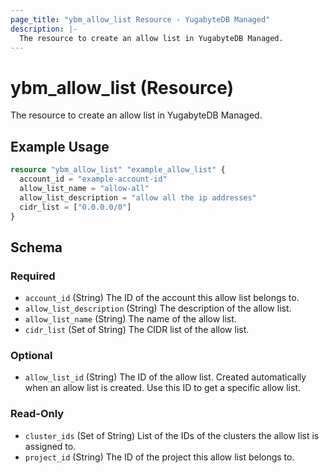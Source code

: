 ```yaml
---
page_title: "ybm_allow_list Resource - YugabyteDB Managed"
description: |-
  The resource to create an allow list in YugabyteDB Managed.
---
```


# ybm_allow_list (Resource)

The resource to create an allow list in YugabyteDB Managed.


## Example Usage

```terraform
resource "ybm_allow_list" "example_allow_list" {
  account_id = "example-account-id"
  allow_list_name = "allow-all"
  allow_list_description = "allow all the ip addresses"
  cidr_list = ["0.0.0.0/0"]  
}
```

<!-- schema generated by tfplugindocs -->
## Schema

### Required

- `account_id` (String) The ID of the account this allow list belongs to.
- `allow_list_description` (String) The description of the allow list.
- `allow_list_name` (String) The name of the allow list.
- `cidr_list` (Set of String) The CIDR list of the allow list.

### Optional

- `allow_list_id` (String) The ID of the allow list. Created automatically when an allow list is created. Use this ID to get a specific allow list.

### Read-Only

- `cluster_ids` (Set of String) List of the IDs of the clusters the allow list is assigned to.
- `project_id` (String) The ID of the project this allow list belongs to.
